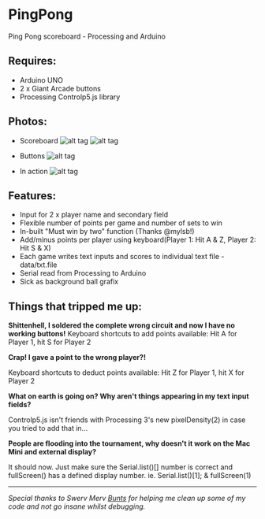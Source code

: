# PingPong
Ping Pong scoreboard - Processing and Arduino

## Requires: 
- Arduino UNO
- 2 x Giant Arcade buttons
- Processing Controlp5.js library

## Photos:
- Scoreboard
![alt tag](https://raw.github.com/melaniehuang/PingPong/master/images/pong2.jpg)
![alt tag](https://raw.github.com/melaniehuang/PingPong/master/images/pong3.jpg)

- Buttons
![alt tag](https://raw.github.com/melaniehuang/PingPong/master/images/pong1.jpg)

- In action
![alt tag](https://raw.github.com/melaniehuang/PingPong/master/images/pong4.jpg)

## Features:
- Input for 2 x player name and secondary field
- Flexible number of points per game and number of sets to win
- In-built "Must win by two" function (Thanks @mylsb!)
- Add/minus points per player using keyboard(Player 1: Hit A & Z, Player 2: Hit S & X)
- Each game writes text inputs and scores to individual text file - data/txt.file
- Serial read from Processing to Arduino
- Sick as background ball grafix

## Things that tripped me up:
**Shittenhell, I soldered the complete wrong circuit and now I have no working buttons!**
Keyboard shortcuts to add points available: Hit A for Player 1, hit S for Player 2

**Crap! I gave a point to the wrong player?!**

Keyboard shortcuts to deduct points available: Hit Z for Player 1, hit X for Player 2

**What on earth is going on? Why aren't things appearing in my text input fields?**

Controlp5.js isn't friends with Processing 3's new pixelDensity(2) in case you tried to add that in...

**People are flooding into the tournament, why doesn't it work on the Mac Mini and external display?**

It should now. Just make sure the Serial.list()[] number is correct and fullScreen() has a defined display number. ie. Serial.list()[1]; & fullScreen(1)


------

*Special thanks to Swerv Merv [Bunts](https://github.com/buntine) for helping me clean up some of my code and not go insane whilst debugging.*
